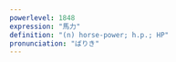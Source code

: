 ```yaml
---
powerlevel: 1848
expression: "馬力"
definition: "(n) horse-power; h.p.; HP"
pronunciation: "ばりき"
---
```

